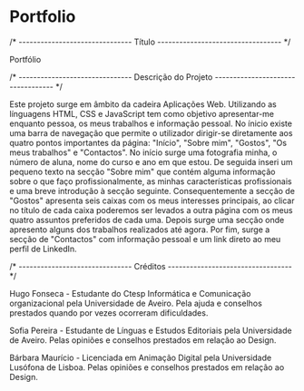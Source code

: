 # Portfolio

/* ------------------------------- 
   Título
---------------------------------- */

Portfólio

/* ------------------------------- 
   Descrição do Projeto
---------------------------------- */

Este projeto surge em âmbito da cadeira Aplicações Web. Utilizando as línguagens HTML, CSS e JavaScript tem como objetivo apresentar-me enquanto pessoa, os meus trabalhos e informação pessoal. No ínicio existe uma barra de navegação que permite o utilizador dirigir-se diretamente aos quatro pontos importantes da página: "Início", "Sobre mim", "Gostos", "Os meus trabalhos" e "Contactos". No início surge uma fotografia minha, o número de aluna, nome do curso e ano em que estou. De seguida inseri um pequeno texto na secção "Sobre mim" que contém alguma informação sobre o que faço profissionalmente, as minhas características profissionais e uma breve introdução à secção seguinte. Consequentemente a secção de "Gostos" apresenta seis caixas com os meus interesses principais, ao clicar no título de cada caixa poderemos ser levados a outra página com os meus quatro assuntos preferidos de cada uma. Depois surge uma secção onde apresento alguns dos trabalhos realizados até agora. Por fim, surge a secção de "Contactos" com informação pessoal e um link direto ao meu perfil de LinkedIn. 

/* ------------------------------- 
   Créditos
---------------------------------- */

Hugo Fonseca - Estudante do Ctesp Informática e Comunicação organizacional pela Universidade de Aveiro. Pela ajuda e conselhos prestados quando por vezes ocorreram dificuldades.

Sofia Pereira - Estudante de Línguas e Estudos Editoriais pela Universidade de Aveiro. Pelas opiniões e conselhos prestados em relação ao Design.

Bárbara Maurício - Licenciada em Animação Digital pela Universidade Lusófona de Lisboa. Pelas opiniões e conselhos prestados em relação ao Design.
